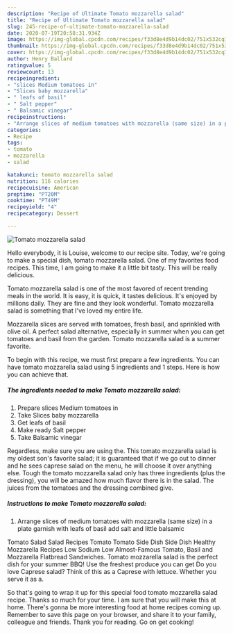 ```yaml
---
description: "Recipe of Ultimate Tomato mozzarella salad"
title: "Recipe of Ultimate Tomato mozzarella salad"
slug: 245-recipe-of-ultimate-tomato-mozzarella-salad
date: 2020-07-19T20:58:31.934Z
image: https://img-global.cpcdn.com/recipes/f33d8e4d9b14dc02/751x532cq70/tomato-mozzarella-salad-recipe-main-photo.jpg
thumbnail: https://img-global.cpcdn.com/recipes/f33d8e4d9b14dc02/751x532cq70/tomato-mozzarella-salad-recipe-main-photo.jpg
cover: https://img-global.cpcdn.com/recipes/f33d8e4d9b14dc02/751x532cq70/tomato-mozzarella-salad-recipe-main-photo.jpg
author: Henry Ballard
ratingvalue: 5
reviewcount: 13
recipeingredient:
- "slices Medium tomatoes in"
- "Slices baby mozzarella"
- " leafs of basil"
- " Salt pepper"
- " Balsamic vinegar"
recipeinstructions:
- "Arrange slices of medium tomatoes with mozzarella (same size) in a plate garnish with leafs of basil add salt and little balsamic"
categories:
- Recipe
tags:
- tomato
- mozzarella
- salad

katakunci: tomato mozzarella salad 
nutrition: 116 calories
recipecuisine: American
preptime: "PT20M"
cooktime: "PT49M"
recipeyield: "4"
recipecategory: Dessert

---
```



![Tomato mozzarella salad](https://img-global.cpcdn.com/recipes/f33d8e4d9b14dc02/751x532cq70/tomato-mozzarella-salad-recipe-main-photo.jpg)

Hello everybody, it is Louise, welcome to our recipe site. Today, we're going to make a special dish, tomato mozzarella salad. One of my favorites food recipes. This time, I am going to make it a little bit tasty. This will be really delicious.

Tomato mozzarella salad is one of the most favored of recent trending meals in the world. It is easy, it is quick, it tastes delicious. It's enjoyed by millions daily. They are fine and they look wonderful. Tomato mozzarella salad is something that I've loved my entire life.

Mozzarella slices are served with tomatoes, fresh basil, and sprinkled with olive oil. A perfect salad alternative, especially in summer when you can get tomatoes and basil from the garden. Tomato mozzarella salad is a summer favorite.


To begin with this recipe, we must first prepare a few ingredients. You can have tomato mozzarella salad using 5 ingredients and 1 steps. Here is how you can achieve that.

<!--inarticleads1-->

##### The ingredients needed to make Tomato mozzarella salad:

1. Prepare slices Medium tomatoes in
1. Take Slices baby mozzarella
1. Get  leafs of basil
1. Make ready  Salt pepper
1. Take  Balsamic vinegar


Regardless, make sure you are using the. This tomato mozzarella salad is my oldest son&#39;s favorite salad; it is guaranteed that if we go out to dinner and he sees caprese salad on the menu, he will choose it over anything else. Tough the tomato mozzarella salad only has three ingredients (plus the dressing), you will be amazed how much flavor there is in the salad. The juices from the tomatoes and the dressing combined give. 

<!--inarticleads2-->

##### Instructions to make Tomato mozzarella salad:

1. Arrange slices of medium tomatoes with mozzarella (same size) in a plate garnish with leafs of basil add salt and little balsamic


Tomato Salad Salad Recipes Tomato Tomato Side Dish Side Dish Healthy Mozzarella Recipes Low Sodium Low Almost-Famous Tomato, Basil and Mozzarella Flatbread Sandwiches. Tomato mozzarella salad is the perfect dish for your summer BBQ! Use the freshest produce you can get Do you love Caprese salad? Think of this as a Caprese with lettuce. Whether you serve it as a. 

So that's going to wrap it up for this special food tomato mozzarella salad recipe. Thanks so much for your time. I am sure that you will make this at home. There's gonna be more interesting food at home recipes coming up. Remember to save this page on your browser, and share it to your family, colleague and friends. Thank you for reading. Go on get cooking!
